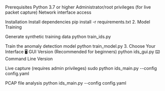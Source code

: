 Prerequisites Python 3.7 or higher Administrator/root privileges (for live packet capture) Network interface access

Installation
Install dependencies
pip install -r requirements.txt 2. Model Training

Generate synthetic training data
python train_ids.py

Train the anomaly detection model
python train_model.py 3. Choose Your Interface 🖥️ GUI Version (Recommended for beginners) python ids_gui.py ⌨️ Command Line Version

Live capture (requires admin privileges)
sudo python ids_main.py --config config.yaml

PCAP file analysis
python ids_main.py --config config.yaml